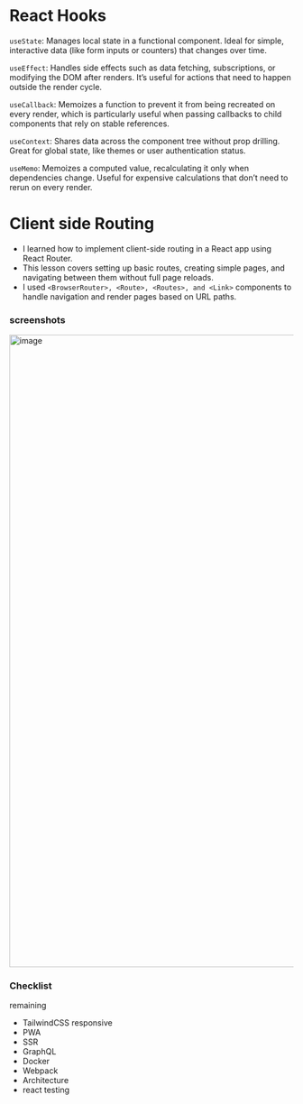 # React Hooks

`useState`: Manages local state in a functional component. Ideal for simple, interactive data (like form inputs or counters) that changes over time.

`useEffect`: Handles side effects such as data fetching, subscriptions, or modifying the DOM after renders. It’s useful for actions that need to happen outside the render cycle.

`useCallback`: Memoizes a function to prevent it from being recreated on every render, which is particularly useful when passing callbacks to child components that rely on stable references.

`useContext`: Shares data across the component tree without prop drilling. Great for global state, like themes or user authentication status.

`useMemo`: Memoizes a computed value, recalculating it only when dependencies change. Useful for expensive calculations that don’t need to rerun on every render.

# Client side Routing

- I learned how to implement client-side routing in a React app using React Router. 
- This lesson covers setting up basic routes, creating simple pages, and navigating between them without full page reloads. 
- I used `<BrowserRouter>, <Route>, <Routes>, and <Link>` components to handle navigation and render pages based on URL paths.

### screenshots

<img width="1122" alt="image" src="https://github.com/user-attachments/assets/105ca4da-deed-4efc-8109-666da4e5c98c">



### Checklist
remaining

- TailwindCSS responsive
- PWA
- SSR
- GraphQL
- Docker
- Webpack
- Architecture
- react testing

